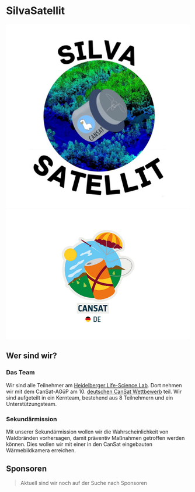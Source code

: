 # SilvaSatellit

<img src="/profile/images/logo.jpeg" alt="Logo">

<img src="/profile/images/CanSatLogo.png" alt="CanSat Logo">

## Wer sind wir?

### Das Team

Wir sind alle Teilnehmer am [Heidelberger Life-Science Lab](https://www.life-science-lab.org/cms). Dort nehmen wir mit dem CanSat-AGüP am 10. [deutschen CanSat Wettbewerb](https://www.cansat.de) teil. Wir sind aufgeteilt in ein Kernteam, bestehend aus 8 Teilnehmern und ein Unterstützungsteam.

### Sekundärmission

Mit unserer Sekundärmission wollen wir die Wahrscheinlichkeit von Waldbränden vorhersagen, damit präventiv Maßnahmen getroffen werden können. Dies wollen wir mit einer in den CanSat eingebauten Wärmebildkamera erreichen.

## Sponsoren

> Aktuell sind wir noch auf der Suche nach Sponsoren
